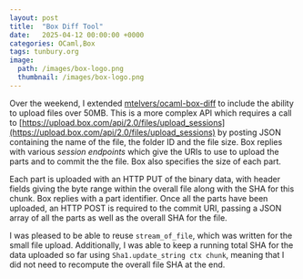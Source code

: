 ```yaml
---
layout: post
title:  "Box Diff Tool"
date:   2025-04-12 00:00:00 +0000
categories: OCaml,Box
tags: tunbury.org
image:
  path: /images/box-logo.png
  thumbnail: /images/box-logo.png
---
```


Over the weekend, I extended [mtelvers/ocaml-box-diff](https://github.com/mtelvers/ocaml-box-diff) to include the ability to upload files over 50MB. This is a more complex API which requires a call to [https://upload.box.com/api/2.0/files/upload_sessions](https://upload.box.com/api/2.0/files/upload_sessions) by posting JSON containing the name of the file, the folder ID and the file size. Box replies with various _session endpoints_ which give the URIs to use to upload the parts and to commit the the file. Box also specifies the size of each part.

Each part is uploaded with an HTTP PUT of the binary data, with header fields giving the byte range within the overall file along with the SHA for this chunk. Box replies with a part identifier. Once all the parts have been uploaded, an HTTP POST is required to the commit URI, passing a JSON array of all the parts as well as the overall SHA for the file.

I was pleased to be able to reuse `stream_of_file`, which was written for the small file upload. Additionally, I was able to keep a running total SHA for the data uploaded so far using `Sha1.update_string ctx chunk`, meaning that I did not need to recompute the overall file SHA at the end.
